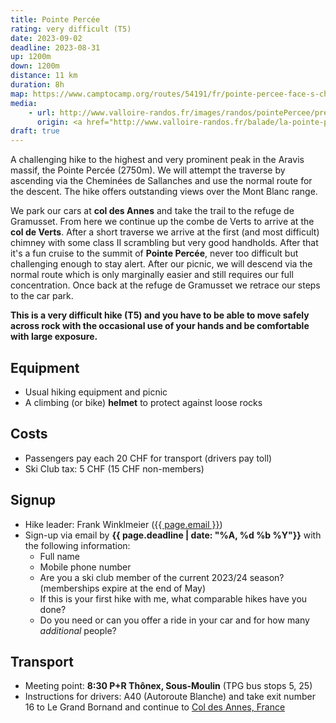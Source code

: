```yaml
---
title: Pointe Percée
rating: very difficult (T5)
date: 2023-09-02
deadline: 2023-08-31
up: 1200m
down: 1200m
distance: 11 km
duration: 8h
map: https://www.camptocamp.org/routes/54191/fr/pointe-percee-face-s-cheminees-de-sallanches
media:
    - url: http://www.valloire-randos.fr/images/randos/pointePercee/presentation_pointePercee.jpg
      origin: <a href="http://www.valloire-randos.fr/balade/la-pointe-percee">Valloire randos</a>
draft: true
---
```


A challenging hike to the highest and very prominent peak in the Aravis massif,
the Pointe Percée (2750m). We will attempt the traverse by ascending via the Cheminées de Sallanches
and use the normal route for the descent. The hike offers outstanding views over the Mont Blanc range.

We park our cars at **col des Annes** and take the trail to the refuge de Gramusset. From here we
continue up the combe de Verts to arrive at the **col de Verts**. After a short traverse we arrive
at the first (and most difficult) chimney with some class II scrambling but very good handholds.
After that it's a fun cruise to the summit of **Pointe Percée**, never too difficult but challenging
enough to stay alert. After our picnic, we will descend via the normal route which is only marginally
easier and still requires our full concentration. Once back at the refuge de Gramusset
we retrace our steps to the car park.

**This is a very difficult hike (T5) and you have to be able to move safely across rock with the
occasional use of your hands and be comfortable with large exposure.**

## <i class="bi bi-card-checklist"></i>Equipment
- Usual hiking equipment and picnic
- A climbing (or bike) **helmet** to protect against loose rocks

## <i class="bi bi-piggy-bank"></i>Costs
- Passengers pay each 20 CHF for transport (drivers pay toll)
- Ski Club tax: 5 CHF (15 CHF non-members)

## <i class="bi bi-envelope-at"></i>Signup
- Hike leader: Frank Winklmeier (<a href="mailto:{{ page.email }}?subject=SCIG {{page.title}}">{{ page.email }}</a>)
- Sign-up via email by **{{ page.deadline | date: "%A, %d %b %Y"}}** with the following information:
  - Full name
  - Mobile phone number
  - Are you a ski club member of the current 2023/24 season? (memberships expire at the end of May)
  - If this is your first hike with me, what comparable hikes have you done?
  - Do you need or can you offer a ride in your car and for how many *additional* people?

## <i class="bi bi-train-front"></i>Transport
- Meeting point: **8:30 P+R Thônex, Sous-Moulin** (TPG bus stops 5, 25)
- Instructions for drivers: A40 (Autoroute Blanche) and take exit number 16 to Le Grand Bornand and continue to [Col des Annes, France](https://goo.gl/maps/WVyZ3npfkVGgRoCt6)
